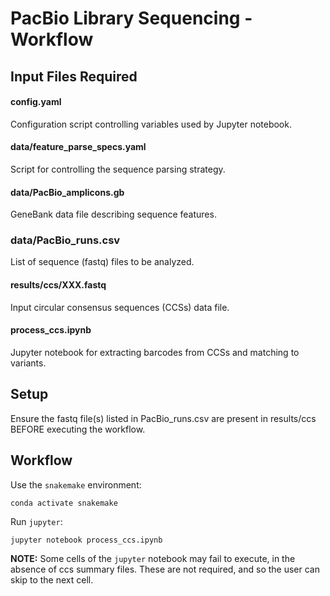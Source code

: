 # PacBio Library Sequencing - Workflow

## Input Files Required

#### config.yaml
Configuration script controlling variables used by Jupyter notebook.
#### data/feature_parse_specs.yaml
Script for controlling the sequence parsing strategy.
#### data/PacBio_amplicons.gb
GeneBank data file describing sequence features.
### data/PacBio_runs.csv
List of sequence (fastq) files to be analyzed.
#### results/ccs/XXX.fastq
Input circular consensus sequences (CCSs) data file.
#### process_ccs.ipynb
Jupyter notebook for extracting barcodes from CCSs and matching to variants.

## Setup

Ensure the fastq file(s) listed in PacBio_runs.csv are present in results/ccs BEFORE executing the workflow.

## Workflow

Use the `snakemake` environment:

`conda activate snakemake`

Run `jupyter`:

`jupyter notebook process_ccs.ipynb`

**NOTE:** Some cells of the `jupyter` notebook may fail to execute, in the absence of ccs summary files. These are not required, and so the user can skip to the next cell.
